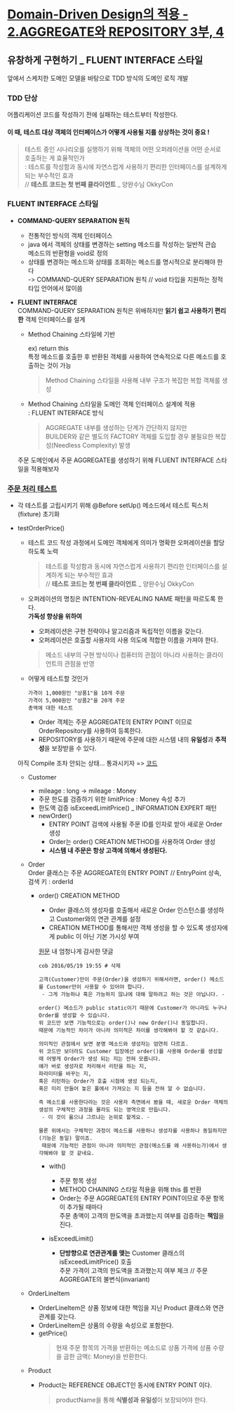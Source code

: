 # [Domain-Driven Design의 적용 - 2.AGGREGATE와 REPOSITORY 3부, 4](http://aeternum.egloos.com/1173825)

## 유창하게 구현하기 _ FLUENT INTERFACE 스타일
앞에서 스케치한 도메인 모델을 바탕으로 TDD 방식의 도메인 로직 개발  

### TDD 단상  
어플리케이션 코드를 작성하기 전에 실패하는 테스트부터 작성한다.  
#### 이 때, 테스트 대상 객체의 인터페이스가 어떻게 사용될 지를 상상하는 것이 중요 !  
> 테스트 중인 시나리오를 실행하기 위해 객체의 어떤 오퍼레이션을 어떤 순서로 호출하는 게 효율적인가  
> : 테스트를 작성함과 동시에 자연스럽게 사용하기 편리한 인터페이스를 설계하게 되는 부수적인 효과  
> // **테스트 코드는 첫 번째 클라이언트** _ 양완수님 OkkyCon

### FLUENT INTERFACE 스타일

* **COMMAND-QUERY SEPARATION 원칙**  
  * 전통적인 방식의 객체 인터페이스  
  * java 에서 객체의 상태를 변경하는 setting 메소드를 작성하는 일반적 관습  
    메소드의 반환형을 void로 정의  
  * 상태를 변경하는 메소드와 상태를 조회하는 메소드를 명시적으로 분리해야 한다  
    -> COMMAND-QUERY SEPARATION 원칙 // void 타입을 지원하는 정적 타입 언어에서 많이씀  
    
* **FLUENT INTERFACE**  
COMMAND-QUERY SEPARATION 원칙은 위배하지만 **읽기 쉽고 사용하기 편리한** 객체 인터페이스를 설계  

  * Method Chaining 스타일에 기반  

    ex) return this  
    특정 메소드를 호출한 후 반환된 객체를 사용하여 연속적으로 다른 메소드를 호출하는 것이 가능  
    > Method Chaining 스타일을 사용해 내부 구조가 복잡한 복합 객체를 생성
    
  * Method Chaining 스타일을 도메인 객체 인터페이스 설계에 적용  
    : FLUENT INTERFACE 방식
    
    > AGGREGATE 내부를 생성하는 단계가 간단하지 않지만  
    > BUILDER와 같은 별도의 FACTORY 객체를 도입할 경우 불필요한 복잡성(Needless Complexity) 발생  
  
  주문 도메인에서 주문 AGGREGATE를 생성하기 위해 FLUENT INTERFACE 스타일을 적용해보자
  
### [주문 처리 테스트](https://github.com/ddingcham/ORMWithDDD/blob/master/demo/src/test/java/com/example/demo/domain/order/OrderTest.java)
* 각 테스트를 고립시키기 위해 @Before setUp() 메소드에서 테스트 픽스처(fixture) 초기화  

* testOrderPrice()  
  * 테스트 코드 작성 과정에서 도메인 객체에게 의미가 명확한 오퍼레이션을 할당하도록 노력  
    > 테스트를 작성함과 동시에 자연스럽게 사용하기 편리한 인터페이스를 설계하게 되는 부수적인 효과  
    > // **테스트 코드는 첫 번째 클라이언트** _ 양완수님 OkkyCon
    
  * 오퍼레이션의 명칭은 INTENTION-REVEALING NAME 패턴을 따르도록 한다.  
  **가독성 향상을 위하여**
    * 오퍼레이션은 구현 전략이나 알고리즘과 독립적인 이름을 갖는다.  
    * 오퍼레이션은 호출할 사용자의 사용 의도에 적합한 이름을 가져야 한다.  
    > 메소드 내부의 구현 방식이나 컴퓨터의 관점이 아니라 사용하는 클라이언트의 관점을 반영

  * 어떻게 테스트할 것인가  
    ```
    가격이 1,000원인 "상품1"을 10개 주문
    가격이 5,000원인 "상품2"을 20개 주문
    총액에 대한 테스트
    ```
    * Order 객체는 주문 AGGREGATE의 ENTRY POINT 이므로 OrderRepository를 사용하여 등록한다.  
    * REPOSITORY를 사용하기 때문에 주문에 대한 시스템 내의 **유일성**과 **추적성**을 보장받을 수 있다.   
    
  아직 Compile 조차 안되는 상태... 통과시키자 => [코드](https://github.com/ddingcham/ORMWithDDD/commit/4e90d1b2027a6d79dc32dcd1ff543f15c2709690)
  
  * Customer  
    * mileage : long -> mileage : Money  
    * 주문 한도를 검증하기 위한 limitPrice : Money 속성 추가  
    * 한도액 검증 isExceedLimitPrice() _ INFORMATION EXPERT 패턴  
    * newOrder()  
      * ENTRY POINT 검색에 사용될 주문 ID를 인자로 받아 새로운 Order 생성  
      * Order는 order() CREATION METHOD를 사용하여 Order 생성  
      * **시스템 내 주문은 항상 고객에 의해서 생성된다.**
      
  * Order  
    Order 클래스는 주문 AGGREGATE의 ENTRY POINT // EntryPoint 상속, 검색 키 : orderId  
    * order() CREATION METHOD  
      * Order 클래스의 생성자를 호출해서 새로운 Order 인스턴스를 생성하고 Customer와의 연관 관계를 설정  
      * CREATION METHOD를 통해서만 객체 생성을 할 수 있도록 생성자에게 public 이 아닌 기본 가시성 부여  
      
      [원문](http://aeternum.egloos.com/1173825) 내 엄청나게 감사한 댓글
      ```
      cob 2016/05/19 19:55 # 삭제

      고객(Customer)만이 주문(Order)을 생성하기 위해서라면, order() 메소드를 Customer만이 사용할 수 있어야 합니다.
       - 그게 가능하냐 혹은 가능하지 않냐에 대해 말하려고 하는 것은 아닙니다. - 
      
      order() 메소드가 public static이기 때문에 Customer가 아니라도 누구나 Order를 생성할 수 있습니다. 
      위 코드만 보면 기능적으로는 order()나 new Order()나 동일합니다. 
      때문에 기능적인 차이가 아니라 의미적은 차이를 생각해봐야 할 것 같습니다.
      
      의미적인 관점에서 보면 분명 메소드와 생성자는 엄연히 다르죠. 
      위 코드만 보더라도 Customer 입장에선 order()를 사용해 Order를 생성할 때 어떻게 Order가 생성 되는 지는 전혀 모릅니다. 
      얘가 바로 생성자로 처리해서 리턴을 하는 지, 
      파라미터를 바꾸는 지, 
      혹은 리턴하는 Order가 호출 시점에 생성 되는지, 
      혹은 미리 만들어 놓은 풀에서 가져오는 지 등을 전혀 알 수 없습니다. 
      
      즉 메소드를 사용한다라는 것은 사용자 측면에서 봤을 때, 새로운 Order 객체의 생성의 구체적인 과정을 몰라도 되는 영역으로 만듭니다.
       - 이 것이 옳으냐 그르냐는 논외로 할게요. - 
      
      물론 위에서는 구체적인 과정이 메소드를 사용하나 생성자를 사용하나 동일하지만(기능은 동일) 말이죠.
       때문에 기능적인 관점이 아니라 의미적인 관점(메소드를 왜 사용하는가)에서 생각해봐야 할 것 같네요.
      ```
      
      * with()  
        * 주문 항목 생성  
        * METHOD CHAINING 스타일 적용을 위해 this 를 반환  
        * Order는 주문 AGGREGATE의 ENTRY POINT이므로 주문 항목이 추가될 때마다  
          주문 총액이 고객의 한도액을 초과했는지 여부를 검증하는 **책임**을 진다.
          
      * isExceedLimit()  
        * **단방향으로 연관관계를 맺는** Customer 클래스의 isExceedLimitPrice() 호출  
          주문 가격이 고객의 한도액을 초과했는지 여부 체크 // 주문 AGGREGATE의 불변식(invariant) 
          
  * OrderLineItem  

    * OrderLineItem은 상품 정보에 대한 책임을 지닌 Product 클래스와 연관 관계를 갖는다.  
    * OrderLineItem은 상품의 수량을 속성으로 포함한다.  
    * getPrice()  
      > 현재 주문 항목의 가격을 반환하는 메소드로 상품 가격에 상품 수량을 곱한 금액(: Money)을 반환한다.

  * Product
    * Product는 REFERENCE OBJECT인 동시에 ENTRY POINT 이다.  
      > productName을 통해 **식별성과 유일성**이 보장되어야 한다.  

